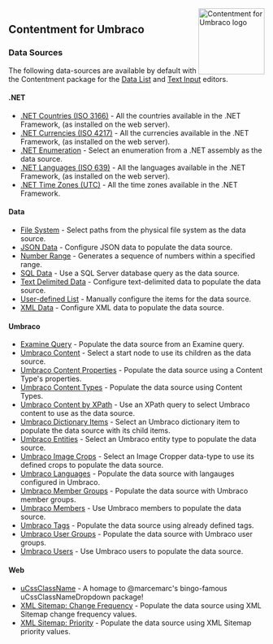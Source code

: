 <img src="../assets/img/logo.png" alt="Contentment for Umbraco logo" title="A state of Umbraco happiness." height="130" align="right">

## Contentment for Umbraco

### Data Sources

The following data-sources are available by default with the Contentment package for the [Data List](../editors/data-list.md) and [Text Input](../editors/text-input.md) editors.

#### .NET

- [.NET Countries (ISO 3166)](data-source--countries.md) - All the countries available in the .NET Framework, (as installed on the web server).
- [.NET Currencies (ISO 4217)](data-source--currencies.md) - All the currencies available in the .NET Framework, (as installed on the web server).
- [.NET Enumeration](data-source--enum.md) - Select an enumeration from a .NET assembly as the data source.
- [.NET Languages (ISO 639)](data-source--languages.md) - All the languages available in the .NET Framework, (as installed on the web server).
- [.NET Time Zones (UTC)](data-source--timezone.md) - All the time zones available in the .NET Framework.

#### Data

- [File System](data-source--file-system.md) - Select paths from the physical file system as the data source.
- [JSON Data](data-source--json.md) - Configure JSON data to populate the data source.
- [Number Range](data-source--number-range.md) - Generates a sequence of numbers within a specified range.
- [SQL Data](data-source--sql.md) - Use a SQL Server database query as the data source.
- [Text Delimited Data](data-source--text-delimited.md) - Configure text-delimited data to populate the data source.
- [User-defined List](data-source--user-defined.md) - Manually configure the items for the data source.
- [XML Data](data-source--xml.md) - Configure XML data to populate the data source.

#### Umbraco

- [Examine Query](data-source--examine.md) - Populate the data source from an Examine query.
- [Umbraco Content](data-source--umbraco-content.md) - Select a start node to use its children as the data source.
- [Umbraco Content Properties](data-source--umbraco-content-properties.md) - Populate the data source using a Content Type's properties.
- [Umbraco Content Types](data-source--umbraco-content-types.md) - Populate the data source using Content Types.
- [Umbraco Content by XPath](data-source--umbraco-content-xpath.md) - Use an XPath query to select Umbraco content to use as the data source.
- [Umbraco Dictionary Items](data-source--umbraco-dictionary.md) - Select an Umbraco dictionary item to populate the data source with its child items.
- [Umbraco Entities](data-source--umbraco-entity.md) - Select an Umbraco entity type to populate the data source.
- [Umbraco Image Crops](data-source--umbraco-image-crop.md) - Select an Image Cropper data-type to use its defined crops to populate the data source.
- [Umbraco Languages](data-source--umbraco-languages.md) - Populate the data source with langauges configured in Umbraco.
- [Umbraco Member Groups](data-source--umbraco-member-group.md) - Populate the data source with Umbraco member groups.
- [Umbraco Members](data-source--umbraco-members.md) - Use Umbraco members to populate the data source.
- [Umbraco Tags](data-source--umbraco-tags.md) - Populate the data source using already defined tags.
- [Umbraco User Groups](data-source--umbraco-user-groups.md) - Populate the data source with Umbraco user groups.
- [Umbraco Users](data-source--umbraco-users.md) - Use Umbraco users to populate the data source.


#### Web

- [uCssClassName](data-source--ucssclassname.md) - A homage to @marcemarc's bingo-famous uCssClassNameDropdown package!
- [XML Sitemap: Change Frequency](data-source--xml-sitemap-change-frequency.md) - Populate the data source using XML Sitemap change frequency values.
- [XML Sitemap: Priority](data-source--xml-sitemap-priority.md) - Populate the data source using XML Sitemap priority values.
